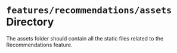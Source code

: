 # `features/recommendations/assets` Directory

The assets folder should contain all the static files related to the Recommendations feature.
